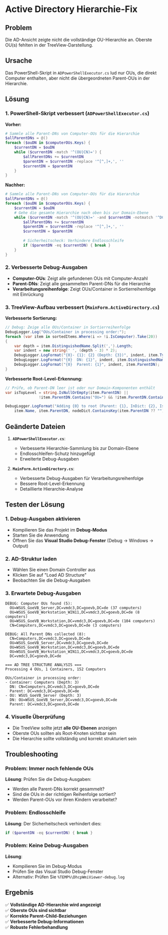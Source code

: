 # Active Directory Hierarchie-Fix

## Problem
Die AD-Ansicht zeigte nicht die vollständige OU-Hierarchie an. Oberste OU(s) fehlten in der TreeView-Darstellung.

## Ursache
Das PowerShell-Skript in `ADPowerShellExecutor.cs` lud nur OUs, die direkt Computer enthalten, aber nicht die übergeordneten Parent-OUs in der Hierarchie.

## Lösung

### 1. PowerShell-Skript verbessert (`ADPowerShellExecutor.cs`)

**Vorher:**
```powershell
# Sammle alle Parent-DNs von Computer-OUs für die Hierarchie
$allParentDNs = @()
foreach ($ouDN in $computerOUs.Keys) {
    $currentDN = $ouDN
    while ($currentDN -match '^(OU|CN)=') {
        $allParentDNs += $currentDN
        $parentDN = $currentDN -replace '^[^,]+,', ''
        $currentDN = $parentDN
    }
}
```

**Nachher:**
```powershell
# Sammle alle Parent-DNs von Computer-OUs für die Hierarchie
$allParentDNs = @()
foreach ($ouDN in $computerOUs.Keys) {
    $currentDN = $ouDN
    # Gehe die gesamte Hierarchie nach oben bis zur Domain-Ebene
    while ($currentDN -match '^(OU|CN)=' -and $currentDN -notmatch '^DC=') {
        $allParentDNs += $currentDN
        $parentDN = $currentDN -replace '^[^,]+,', ''
        $currentDN = $parentDN
        
        # Sicherheitscheck: Verhindere Endlosschleife
        if ($parentDN -eq $currentDN) { break }
    }
}
```

### 2. Verbesserte Debug-Ausgaben

- **Computer-OUs**: Zeigt alle gefundenen OUs mit Computer-Anzahl
- **Parent-DNs**: Zeigt alle gesammelten Parent-DNs für die Hierarchie
- **Verarbeitungsreihenfolge**: Zeigt OUs/Container in Sortierreihenfolge mit Einrückung

### 3. TreeView-Aufbau verbessert (`MainForm.ActiveDirectory.cs`)

**Verbesserte Sortierung:**
```csharp
// Debug: Zeige alle OUs/Container in Sortierreihenfolge
DebugLogger.Log("OUs/Container in processing order:");
foreach (var item in sortedItems.Where(i => !i.IsComputer).Take(20))
{
    var depth = item.DistinguishedName.Split(',').Length;
    var indent = new string(' ', (depth - 3) * 2);
    DebugLogger.LogFormat("{0}- {1}: {2} (Depth: {3})", indent, item.Type, item.Name, depth);
    DebugLogger.LogFormat("{0}  DN: {1}", indent, item.DistinguishedName);
    DebugLogger.LogFormat("{0}  Parent: {1}", indent, item.ParentDN);
}
```

**Verbesserte Root-Level-Erkennung:**
```csharp
// Prüfe, ob Parent-DN leer ist oder nur Domain-Komponenten enthält
var isTopLevel = string.IsNullOrEmpty(item.ParentDN) || 
               !item.ParentDN.Contains("OU=") && !item.ParentDN.Contains("CN=");

DebugLogger.LogFormat("Adding {0} to root (Parent: {1}, InDict: {2}, IsTopLevel: {3})", 
    item.Name, item.ParentDN, nodeDict.ContainsKey(item.ParentDN ?? ""), isTopLevel);
```

## Geänderte Dateien

1. **`ADPowerShellExecutor.cs`**:
   - Verbesserte Hierarchie-Sammlung bis zur Domain-Ebene
   - Endlosschleifen-Schutz hinzugefügt
   - Erweiterte Debug-Ausgaben

2. **`MainForm.ActiveDirectory.cs`**:
   - Verbesserte Debug-Ausgaben für Verarbeitungsreihenfolge
   - Bessere Root-Level-Erkennung
   - Detaillierte Hierarchie-Analyse

## Testen der Lösung

### 1. Debug-Ausgaben aktivieren
- Kompilieren Sie das Projekt im **Debug-Modus**
- Starten Sie die Anwendung
- Öffnen Sie das **Visual Studio Debug-Fenster** (Debug → Windows → Output)

### 2. AD-Struktur laden
- Wählen Sie einen Domain Controller aus
- Klicken Sie auf "Load AD Structure"
- Beobachten Sie die Debug-Ausgaben

### 3. Erwartete Debug-Ausgaben
```
DEBUG: Computer OUs found (5):
  OU=WSUS_GoeVB_Server,DC=vmdc3,DC=goevb,DC=de (37 computers)
  OU=WSUS_GoeVB_Workstation_WIN11,DC=vmdc3,DC=goevb,DC=de (8 computers)
  OU=WSUS_GoeVB_Workstation,DC=vmdc3,DC=goevb,DC=de (104 computers)
  CN=Computers,DC=vmdc3,DC=goevb,DC=de (3 computers)

DEBUG: All Parent DNs collected (8):
  CN=Computers,DC=vmdc3,DC=goevb,DC=de
  OU=WSUS_GoeVB_Server,DC=vmdc3,DC=goevb,DC=de
  OU=WSUS_GoeVB_Workstation,DC=vmdc3,DC=goevb,DC=de
  OU=WSUS_GoeVB_Workstation_WIN11,DC=vmdc3,DC=goevb,DC=de
  DC=vmdc3,DC=goevb,DC=de

=== AD TREE STRUCTURE ANALYSIS ===
Processing 4 OUs, 1 Containers, 152 Computers

OUs/Container in processing order:
- Container: Computers (Depth: 3)
  DN: CN=Computers,DC=vmdc3,DC=goevb,DC=de
  Parent: DC=vmdc3,DC=goevb,DC=de
- OU: WSUS_GoeVB_Server (Depth: 3)
  DN: OU=WSUS_GoeVB_Server,DC=vmdc3,DC=goevb,DC=de
  Parent: DC=vmdc3,DC=goevb,DC=de
```

### 4. Visuelle Überprüfung
- Die TreeView sollte jetzt **alle OU-Ebenen** anzeigen
- Oberste OUs sollten als Root-Knoten sichtbar sein
- Die Hierarchie sollte vollständig und korrekt strukturiert sein

## Troubleshooting

### Problem: Immer noch fehlende OUs
**Lösung**: Prüfen Sie die Debug-Ausgaben:
- Werden alle Parent-DNs korrekt gesammelt?
- Sind die OUs in der richtigen Reihenfolge sortiert?
- Werden Parent-OUs vor ihren Kindern verarbeitet?

### Problem: Endlosschleife
**Lösung**: Der Sicherheitscheck verhindert dies:
```powershell
if ($parentDN -eq $currentDN) { break }
```

### Problem: Keine Debug-Ausgaben
**Lösung**: 
- Kompilieren Sie im Debug-Modus
- Prüfen Sie das Visual Studio Debug-Fenster
- Alternativ: Prüfen Sie `%TEMP%\DhcpWmiViewer-debug.log`

## Ergebnis

✅ **Vollständige AD-Hierarchie wird angezeigt**  
✅ **Oberste OUs sind sichtbar**  
✅ **Korrekte Parent-Child-Beziehungen**  
✅ **Verbesserte Debug-Informationen**  
✅ **Robuste Fehlerbehandlung**